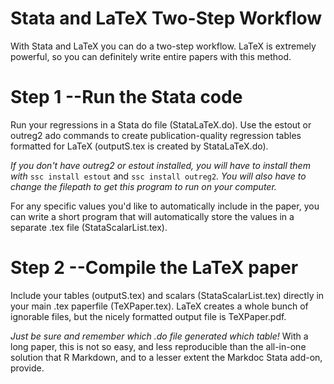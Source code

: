 Stata and LaTeX Two-Step Workflow
=================================

With Stata and LaTeX you can do a two-step workflow. LaTeX is extremely powerful, so you can definitely write entire papers with this method.

# Step 1 --Run the Stata code

Run your regressions in a Stata do file (StataLaTeX.do). Use the estout or outreg2 ado commands to create publication-quality regression tables formatted for LaTeX
(outputS.tex is created by StataLaTeX.do).

*If you don't have outreg2 or estout installed, you will have to install them with* ```ssc install estout``` and ```ssc install outreg2```*. You will also have to change the filepath to get this program to run on your computer.*

For any specific values you'd like to automatically include in the paper, you can write a short program that will automatically store the values in a separate
.tex file (StataScalarList.tex).

# Step 2 --Compile the LaTeX paper

Include your tables (outputS.tex) and scalars (StataScalarList.tex) directly in your main .tex paperfile (TeXPaper.tex).
LaTeX creates a whole bunch of ignorable files, but the nicely formatted output file is TeXPaper.pdf.

*Just be sure and remember which .do file generated which table!* With a long paper, this is not so easy, and less reproducible than the all-in-one solution that R Markdown,
and to a lesser extent the Markdoc Stata add-on, provide.

